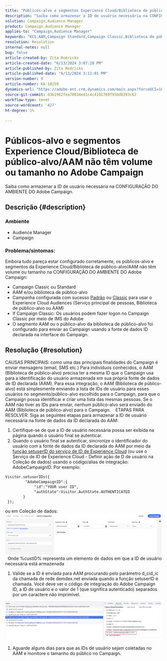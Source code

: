 ```yaml
---
title: "Públicos-alvo e segmentos Experience Cloud/Biblioteca de público-alvo/AAM não têm volume ou tamanho no Adobe Campaign"
description: "Saiba como armazenar a ID de usuário necessária na CONFIGURAÇÃO DO AMBIENTE DO Adobe Campaign."
solution: Campaign,Audience Manager
product: Campaign,Audience Manager
applies-to: "Campaign,Audience Manager"
keywords: "KCS,AAM,Campaign Standard,Campaign Classic,Biblioteca de público-alvo,Serviço principal de pessoas,Públicos-alvo Experience Cloud"
resolution: Resolution
internal-notes: null
bug: false
article-created-by: Zita Rodricks
article-created-date: "6/13/2024 3:07:28 PM"
article-published-by: Zita Rodricks
article-published-date: "6/13/2024 3:11:01 PM"
version-number: 9
article-number: KA-18259
dynamics-url: "https://adobe-ent.crm.dynamics.com/main.aspx?forceUCI=1&pagetype=entityrecord&etn=knowledgearticle&id=0ada6da1-9629-ef11-840a-002248084fbb"
source-git-commit: d3b1982fea78634ed1c4c4191769f93bd0393c62
workflow-type: tm+mt
source-wordcount: '427'
ht-degree: 1%

---
```


# Públicos-alvo e segmentos Experience Cloud/Biblioteca de público-alvo/AAM não têm volume ou tamanho no Adobe Campaign


Saiba como armazenar a ID de usuário necessária na CONFIGURAÇÃO DO AMBIENTE DO Adobe Campaign.

## Descrição {#description}


### Ambiente

- Audience Manager
- Campaign




### Problema/sintomas: 

Embora tudo pareça estar configurado corretamente, os públicos-alvo e segmentos da Experience Cloud/Biblioteca de público-alvo/AAM não têm volume ou tamanho na CONFIGURAÇÃO DO AMBIENTE DO Adobe Campaign:

- Campaign Classic ou Standard
- AAM e/ou biblioteca de público-alvo
- Campanha configurada com sucesso [Padrão](https://experienceleague.adobe.com/docs/campaign-standard/using/integrating-with-adobe-cloud/working-with-campaign-and-audience-manager-or-people-core-service/provisioning-and-configuring-integration-with-audience-manager-or-people-core-service.html?lang=en) ou [Classic](https://experienceleague.adobe.com/docs/campaign-classic/using/integrating-with-adobe-experience-cloud/audience-sharing/configuring-shared-audiences-integration-in-adobe-campaign.html?lang=en) para usar o Experience Cloud Audiences (Serviço principal de pessoas, Biblioteca de público-alvo ou AAM)
- If Campaign Classic: Os usuários podem fazer logon no Campaign Classic por meio de IMS do Adobe
- O segmento AAM ou o público-alvo da biblioteca de público-alvo foi configurado para enviar ao Campaign usando a fonte de dados ID declarada na interface do Campaign.



## Resolução {#resolution}


CAUSAS PRINCIPAIS: como uma das principais finalidades do Campaign é enviar mensagens (email, SMS etc.) Para indivíduos conhecidos, o AAM (Biblioteca de público-alvo) precisa ter a mesma ID que o Campaign usa para a identificação do usuário armazenada em sua própria fonte de dados de ID declarada (AAM). Para essa integração, o AAM (Biblioteca de público-alvo) está simplesmente enviando a lista de IDs de usuário para esses usuários no segmento/público-alvo escolhido para o Campaign, para que o Campaign possa identificar e criar uma lista das mesmas pessoas. Se o AAM não tiver as IDs para enviar, nenhum público-alvo será enviado do AAM (Biblioteca de público-alvo) para o Campaign. 
 
ETAPAS PARA RESOLVER: Siga as seguintes etapas para armazenar a ID de usuário necessária na fonte de dados da ID declarada do AAM:

1. Certifique-se de que a ID de usuário necessária possa ser exibida na página quando o usuário final se autenticar.
2. Quando o usuário final se autenticar, sincronize o identificador do usuário com a fonte de dados da ID declarada do AAM por meio da [função setuserID do serviço de ID de Experience Cloud](https://experienceleague.adobe.com/docs/id-service/using/id-service-api/methods/setcustomerids.html?lang=en) (ou use o Serviço de ID de Experience Cloud - Definir ação de D de usuário na Coleção de dados) usando o código/alias de integração: AdobeCampaignID. Por exemplo:



```
Visitor.setuserIDs({
         "AdobeCampaignID":{ 
             "id":"YOUR user ID", 
             "authState":Visitor.AuthState.AUTHENTICATED 
        } 
 });
```


ou em Coleção de dados:
![](assets/4e9305cf-76a5-ec11-983f-0022480b028f.png)
 
Onde %custID% representa um elemento de dados em que a ID de usuário necessária está armazenada

1. Valide se a ID é enviada para AAM procurando pelo parâmetro d_cid_ic da chamada de rede demdex.net enviada quando a função setuserID é chamada. Você deve ver o código de integração do Adobe Campaign ID, a ID de usuário e o valor de 1 (que significa autenticado) separados por um caractere não imprimível.


![](assets/4f9305cf-76a5-ec11-983f-0022480b028f.png)

1. Aguarde alguns dias para que as IDs de usuário sejam coletadas no AAM e monitore o tamanho do público no Campaign.

